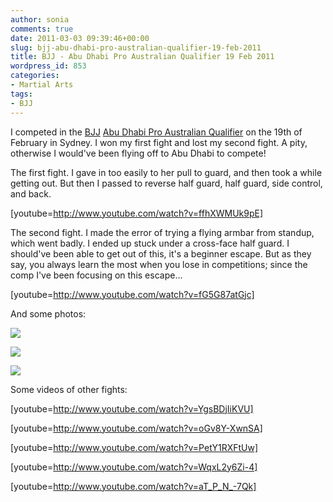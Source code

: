 ```yaml
---
author: sonia
comments: true
date: 2011-03-03 09:39:46+00:00
slug: bjj-abu-dhabi-pro-australian-qualifier-19-feb-2011
title: BJJ - Abu Dhabi Pro Australian Qualifier 19 Feb 2011
wordpress_id: 853
categories:
- Martial Arts
tags:
- BJJ
---
```


I competed in the [BJJ](http://en.wikipedia.org/wiki/Brazilian_Jiu-Jitsu) [Abu Dhabi Pro Australian Qualifier](http://www.abudhabiproaustralia.com/) on the 19th of February in Sydney. I won my first fight and lost my second fight. A pity, otherwise I would've been flying off to Abu Dhabi to compete!

The first fight. I gave in too easily to her pull to guard, and then took a while getting out. But then I passed to reverse half guard, half guard, side control, and back.

[youtube=http://www.youtube.com/watch?v=ffhXWMUk9pE]

The second fight. I made the error of trying a flying armbar from standup, which went badly. I ended up stuck under a cross-face half guard. I should've been able to get out of this, it's a beginner escape. But as they say, you always learn the most when you lose in competitions; since the comp I've been focusing on this escape...

[youtube=http://www.youtube.com/watch?v=fG5G87atGjc]

And some photos:

[![](http://blog.snowfrog.net/wp-content/uploads/2011/03/dsc_0674.jpg?w=300)](http://blog.snowfrog.net/wp-content/uploads/2011/03/dsc_0674.jpg)

[![](http://blog.snowfrog.net/wp-content/uploads/2011/03/dsc_0676.jpg?w=199)](http://blog.snowfrog.net/wp-content/uploads/2011/03/dsc_0676.jpg)

[![](http://blog.snowfrog.net/wp-content/uploads/2011/03/dsc_0677.jpg?w=199)](http://blog.snowfrog.net/wp-content/uploads/2011/03/dsc_0677.jpg)

Some videos of other fights:

<!-- more -->

[youtube=http://www.youtube.com/watch?v=YgsBDjIiKVU]



[youtube=http://www.youtube.com/watch?v=oGv8Y-XwnSA]



[youtube=http://www.youtube.com/watch?v=PetY1RXFtUw]



[youtube=http://www.youtube.com/watch?v=WqxL2y6Zi-4]



[youtube=http://www.youtube.com/watch?v=aT_P_N_-7Qk]
